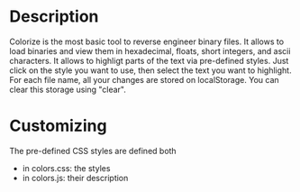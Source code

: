 
Description
===========

Colorize is the most basic tool to reverse engineer binary files.
It allows to load binaries and view them in hexadecimal, floats, short integers, and ascii characters.
It allows to highligt parts of the text via pre-defined styles.
Just click on the style you want to use, then select the text you want to highlight.
For each file name, all your changes are stored on localStorage.
You can clear this storage using "clear".

Customizing
===========

The pre-defined CSS styles are defined both
  *  in colors.css: the styles
  *  in colors.js: their description
